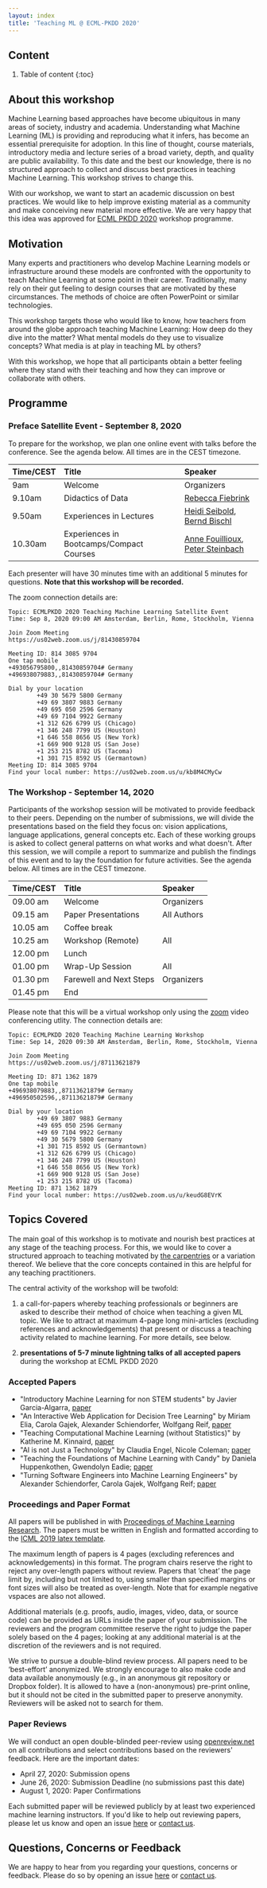 ```yaml
---
layout: index
title: 'Teaching ML @ ECML-PKDD 2020'
---
```


## Content

1. Table of content
{:toc}

## About this workshop

Machine Learning based approaches have become ubiquitous in many areas of society, industry and academia. Understanding what Machine Learning (ML) is providing and reproducing what it infers, has become an essential prerequisite for adoption. In this line of thought, course materials, introductory media and lecture series of a broad variety, depth, and quality are public availability. To this date and the best our knowledge, there is no structured approach to collect and discuss best practices in teaching Machine Learning. This workshop strives to change this. 

With our workshop, we want to start an academic discussion on best practices. We would like to help improve existing material as a community and make conceiving new material more effective. We are very happy that this idea was approved for [ECML PKDD 2020](https://ecmlpkdd2020.net/programme/workshops/) workshop programme.

## Motivation

Many experts and practitioners who develop Machine Learning models or infrastructure around these models are confronted with the opportunity to teach Machine Learning at some point in their career. Traditionally, many rely on their gut feeling to design courses that are motivated by these circumstances. The methods of choice are often PowerPoint or similar technologies.

This workshop targets those who would like to know, how teachers from around the globe approach teaching Machine Learning: How deep do they dive into the matter? What mental models do they use to visualize concepts? What media is at play in teaching ML by others? 

With this workshop, we hope that all participants obtain a better feeling where they stand with their teaching and how they can improve or collaborate with others.

## Programme

### Preface Satellite Event - September 8, 2020

To prepare for the workshop, we plan one online event with talks before the conference. See the agenda below. All times are in the CEST timezone.

| Time/CEST | Title                                          | Speaker             |
| :--      | :--                                            | :--                 |
| 9am | Welcome                                        | Organizers          |
| 9.10am | Didactics of Data                              | [Rebecca Fiebrink](https://www.doc.gold.ac.uk/~mas01rf/homepage/)    |
| 9.50am | Experiences in Lectures                        | [Heidi Seibold](http://www.compstat.statistik.uni-muenchen.de/people/seibold/), [Bernd Bischl](https://www.compstat.statistik.uni-muenchen.de/people/bischl/) |
| 10.30am | Experiences in Bootcamps/Compact Courses       | [Anne Fouillioux](https://www.mn.uio.no/geo/english/people/adm/annefou/), [Peter Steinbach](https://github.com/psteinb/) |

Each presenter will have 30 minutes time with an additional 5 minutes for questions. **Note that this workshop will be recorded.**

The zoom connection details are:

```
Topic: ECMLPKDD 2020 Teaching Machine Learning Satellite Event
Time: Sep 8, 2020 09:00 AM Amsterdam, Berlin, Rome, Stockholm, Vienna

Join Zoom Meeting
https://us02web.zoom.us/j/81430859704

Meeting ID: 814 3085 9704
One tap mobile
+493056795800,,81430859704# Germany
+496938079883,,81430859704# Germany

Dial by your location
        +49 30 5679 5800 Germany
        +49 69 3807 9883 Germany
        +49 695 050 2596 Germany
        +49 69 7104 9922 Germany
        +1 312 626 6799 US (Chicago)
        +1 346 248 7799 US (Houston)
        +1 646 558 8656 US (New York)
        +1 669 900 9128 US (San Jose)
        +1 253 215 8782 US (Tacoma)
        +1 301 715 8592 US (Germantown)
Meeting ID: 814 3085 9704
Find your local number: https://us02web.zoom.us/u/kb8M4CMyCw
```

### The Workshop - September 14, 2020

Participants of the workshop session will be motivated to provide feedback to their peers. Depending on the number of submissions, we will divide the presentations based on the field they focus on: vision applications, language applications, general concepts etc. Each of these working groups is asked to collect general patterns on what works and what doesn't. After this session, we will compile a report to summarize and publish the findings of this event and to lay the foundation for future activities. See the agenda below. All times are in the CEST timezone.

| Time/CEST | Title                   | Speaker     |
| :--       | :--                     | :--         |
| 09.00 am  | Welcome                 | Organizers  |
| 09.15 am  | Paper Presentations     | All Authors |
| 10.05 am  | Coffee break            |             |
| 10.25 am  | Workshop (Remote)       | All         |
| 12.00 pm  | Lunch                   |             |
| 01.00 pm  | Wrap-Up Session         | All         |
| 01.30 pm  | Farewell and Next Steps | Organizers  |
| 01.45 pm  | End                     |             |

Please note that this will be a virtual workshop only using the [zoom](https://zoom.us) video conferencing utlity. The connection details are:

```
Topic: ECMLPKDD 2020 Teaching Machine Learning Workshop
Time: Sep 14, 2020 09:30 AM Amsterdam, Berlin, Rome, Stockholm, Vienna

Join Zoom Meeting
https://us02web.zoom.us/j/87113621879

Meeting ID: 871 1362 1879
One tap mobile
+496938079883,,87113621879# Germany
+496950502596,,87113621879# Germany

Dial by your location
        +49 69 3807 9883 Germany
        +49 695 050 2596 Germany
        +49 69 7104 9922 Germany
        +49 30 5679 5800 Germany
        +1 301 715 8592 US (Germantown)
        +1 312 626 6799 US (Chicago)
        +1 346 248 7799 US (Houston)
        +1 646 558 8656 US (New York)
        +1 669 900 9128 US (San Jose)
        +1 253 215 8782 US (Tacoma)
Meeting ID: 871 1362 1879
Find your local number: https://us02web.zoom.us/u/keudG8EVrK

```

## Topics Covered

The main goal of this workshop is to motivate and nourish best practices at any stage of the teaching process. For this, we would like to cover a structured approach to teaching motivated by [the carpentries](https://cdh.carpentries.org/) or a variation thereof. We believe that the core concepts contained in this are helpful for any teaching practitioners. 

The central activity of the workshop will be twofold: 

1. a call-for-papers whereby teaching professionals or beginners are asked to describe their method of choice when teaching a given ML topic. We like to attract at maximum 4-page long mini-articles (excluding references and acknowledgements) that present or discuss a teaching activity related to machine learning. For more details, see below.

2. **presentations of 5-7 minute lightning talks of all accepted papers** during the workshop at ECML PKDD 2020

### Accepted Papers

* "Introductory Machine Learning for non STEM students" by Javier Garcia-Algarra, [paper](https://openreview.net/forum?id=aLdr-6rFn5j)
* "An Interactive Web Application for Decision Tree Learning" by Miriam Elia, Carola Gajek, Alexander Schiendorfer, Wolfgang Reif, [paper](https://openreview.net/forum?id=aLdr-6rFn5j)
* "Teaching Computational Machine Learning (without Statistics)" by Katherine M. Kinnaird, [paper](https://openreview.net/forum?id=oeM-Rb7nqoh)
* "AI is not Just a Technology" by Claudia Engel, Nicole Coleman; [paper](https://openreview.net/forum?id=CF_7wpDpCmp)
* "Teaching the Foundations of Machine Learning with Candy" by Daniela Huppenkothen, Gwendolyn Eadie; [paper](https://openreview.net/forum?id=a37DEwWs1wu)
* "Turning Software Engineers into Machine Learning Engineers" by Alexander Schiendorfer, Carola Gajek, Wolfgang Reif; [paper](https://openreview.net/forum?id=jm5E97TTMEb)

### Proceedings and Paper Format

All papers will be published in with [Proceedings of Machine Learning Research](http://proceedings.mlr.press/).
The papers must be written in English and formatted according to the [ICML 2019 latex template](https://www.overleaf.com/latex/templates/icml-2019-submission-template/vkqjjvzjvhdc).

The maximum length of papers is 4 pages (excluding references and acknowledgements) in this format. The program chairs reserve the right to reject any over-length papers without review. Papers that ‘cheat’ the page limit by, including but not limited to, using smaller than specified margins or font sizes will also be treated as over-length. Note that for example negative vspaces are also not allowed.

Additional materials (e.g. proofs, audio, images, video, data, or source code) can be provided as URLs inside the paper of your submission. The reviewers and the program committee reserve the right to judge the paper solely based on the 4 pages; looking at any additional material is at the discretion of the reviewers and is not required.

We strive to pursue a double-blind review process. All papers need to be ‘best-effort’ anonymized. We strongly encourage to also make code and data available anonymously (e.g., in an anonymous git repository or Dropbox folder). It is allowed to have a (non-anonymous) pre-print online, but it should not be cited in the submitted paper to preserve anonymity. Reviewers will be asked not to search for them.

### Paper Reviews

We will conduct an open double-blinded peer-review using [openreview.net](https://openreview.net) on all contributions and select contributions based on the reviewers' feedback. Here are the important dates:

- April 27, 2020: Submission opens
- June 26, 2020: Submission Deadline (no submissions past this date)
- August 1, 2020: Paper Confirmations

Each submitted paper will be reviewed publicly by at least two experienced machine learning instructors. If you'd like to help out reviewing papers, please let us know and open an issue [here](repo) or [contact us](mailto:p.steinbach@hzdr.de).

## Questions, Concerns or Feedback

We are happy to hear from you regarding your questions, concerns or feedback. Please do so by opening an issue [here](https://github.com/teaching-ml/2020/) or [contact us](mailto:p.steinbach@hzdr.de).

